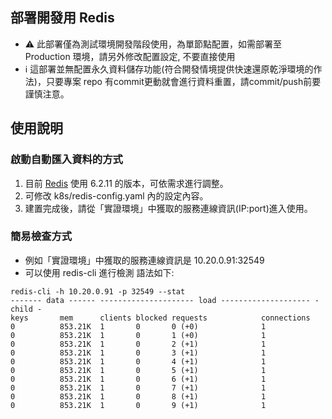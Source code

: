 ## 部署開發用 Redis
- :warning: 此部署僅為測試環境開發階段使用，為單節點配置，如需部署至 Production 環境，請另外修改配置設定, 不要直接使用
- :information_source: 這部署並無配置永久資料儲存功能(符合開發情境提供快速還原乾淨環境的作法)，只要專案 repo 有commit更動就會進行資料重置，請commit/push前要謹慎注意。

## 使用說明

### 啟動自動匯入資料的方式

1. 目前 [Redis](https://hub.docker.com/_/redis) 使用 6.2.11 的版本，可依需求進行調整。
2. 可修改 k8s/redis-config.yaml 內的設定內容。
3. 建置完成後，請從「實證環境」中獲取的服務連線資訊(IP:port)進入使用。

### 簡易檢查方式

- 例如「實證環境」中獲取的服務連線資訊是 10.20.0.91:32549
- 可以使用 redis-cli 進行檢測 語法如下:
```
redis-cli -h 10.20.0.91 -p 32549 --stat
------- data ------ --------------------- load -------------------- - child -
keys       mem      clients blocked requests            connections
0          853.21K  1       0       0 (+0)              1
0          853.21K  1       0       1 (+0)              1
0          853.21K  1       0       2 (+1)              1
0          853.21K  1       0       3 (+1)              1
0          853.21K  1       0       4 (+1)              1
0          853.21K  1       0       5 (+1)              1
0          853.21K  1       0       6 (+1)              1
0          853.21K  1       0       7 (+1)              1
0          853.21K  1       0       8 (+1)              1
0          853.21K  1       0       9 (+1)              1
```


